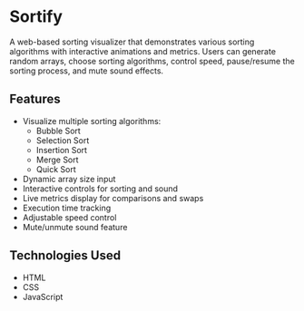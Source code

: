 # Sortify
A web-based sorting visualizer that demonstrates various sorting algorithms with interactive animations and metrics. Users can generate random arrays, choose sorting algorithms, control speed, pause/resume the sorting process, and mute sound effects.

## Features

- Visualize multiple sorting algorithms:
  - Bubble Sort
  - Selection Sort
  - Insertion Sort
  - Merge Sort
  - Quick Sort
- Dynamic array size input
- Interactive controls for sorting and sound
- Live metrics display for comparisons and swaps
- Execution time tracking
- Adjustable speed control
- Mute/unmute sound feature

## Technologies Used

- HTML
- CSS
- JavaScript
